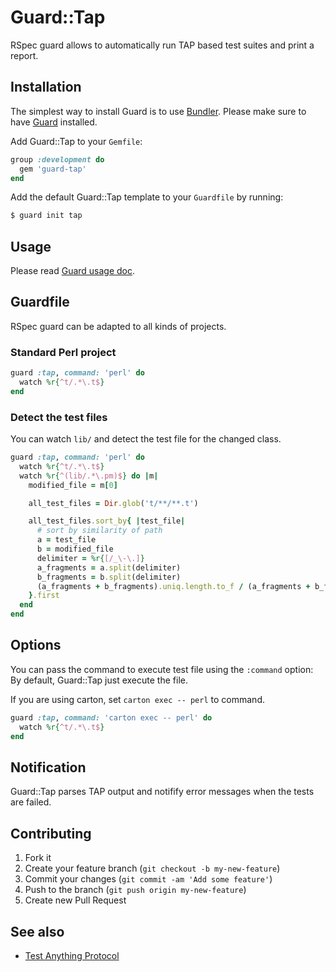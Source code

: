 # Guard::Tap

RSpec guard allows to automatically run TAP based test suites and print a report.

## Installation

The simplest way to install Guard is to use [Bundler](http://gembundler.com/).
Please make sure to have [Guard](https://github.com/guard/guard) installed.

Add Guard::Tap to your `Gemfile`:

```ruby
group :development do
  gem 'guard-tap'
end
```
Add the default Guard::Tap template to your `Guardfile` by running:

```bash
$ guard init tap
```

## Usage

Please read [Guard usage doc](https://github.com/guard/guard#readme).

## Guardfile

RSpec guard can be adapted to all kinds of projects.

### Standard Perl project



``` ruby
guard :tap, command: 'perl' do
  watch %r{^t/.*\.t$}
end
```
### Detect the test files

You can watch `lib/` and detect the test file for the changed class.

```ruby
guard :tap, command: 'perl' do
  watch %r{^t/.*\.t$}
  watch %r{^(lib/.*\.pm)$} do |m|
    modified_file = m[0]

    all_test_files = Dir.glob('t/**/**.t')

    all_test_files.sort_by{ |test_file|
      # sort by similarity of path
      a = test_file
      b = modified_file
      delimiter = %r{[/_\-\.]}
      a_fragments = a.split(delimiter)
      b_fragments = b.split(delimiter)
      (a_fragments + b_fragments).uniq.length.to_f / (a_fragments + b_fragments).length.to_f
    }.first
  end
end
```

## Options

You can pass the command to execute test file using the `:command` option:
By default, Guard::Tap just execute the file.

If you are using carton, set `carton exec -- perl` to command.

``` ruby
guard :tap, command: 'carton exec -- perl' do
  watch %r{^t/.*\.t$}
end
```

## Notification

Guard::Tap parses TAP output and notifify error messages when the tests are failed.

## Contributing

1. Fork it
2. Create your feature branch (`git checkout -b my-new-feature`)
3. Commit your changes (`git commit -am 'Add some feature'`)
4. Push to the branch (`git push origin my-new-feature`)
5. Create new Pull Request

## See also

- [Test Anything Protocol](http://testanything.org/)